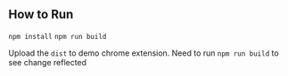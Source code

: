 ## How to Run

`npm install`
`npm run build`

Upload the `dist` to demo chrome extension. Need to run `npm run build` to see change reflected